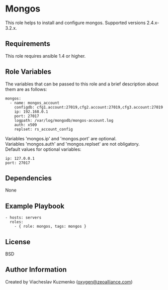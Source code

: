 Mongos
======

This role helps to install and configure mongos. Supported versions 2.4.x-3.2.x.

Requirements
------------

This role requires ansible 1.4 or higher.

Role Variables
--------------

The variables that can be passed to this role and a brief description about them are as follows:

    mongos:
      - name: mongos_account
        configdb: cfg1.account:27019,cfg2.account:27019,cfg3.account:27019
        ip: 192.168.0.1
        port: 27017
        logpath: /var/log/mongodb/mongos-account.log
        auth: x509
        replset: rs_account_config

Variables 'mongos.ip' and 'mongos.port' are optional.  
Variables 'mongos.auth' and 'mongos.replset' are not obligatory.  
Default values for optional variables:

    ip: 127.0.0.1
    port: 27017

Dependencies
------------

None

Example Playbook
----------------

    - hosts: servers
      roles:
        - { role: mongos, tags: mongos }

License
-------

BSD

Author Information
------------------

Created by Viacheslav Kuzmenko (oxygen@zeoalliance.com)
